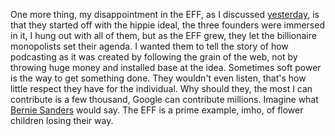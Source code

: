 One more thing, my disappointment in the EFF, as I discussed <a href="http://scripting.com/2020/07/10/225547.html?title=anEffToWatchTheEff">yesterday</a>, is that they started off with the hippie ideal, the three founders were immersed in it, I hung out with all of them, but as the EFF grew, they let the billionaire monopolists set their agenda. I wanted them to tell the story of how podcasting as it was created by following the grain of the web, not by throwing huge money and installed base at the idea. Sometimes soft power is the way to get something done. They wouldn't even listen, that's how little respect they have for the individual. Why should they, the most I can contribute is a few thousand, Google can contribute millions. Imagine what <a href="https://www.youtube.com/watch?v=69w_CXFR7tE&feature=youtu.be&t=8">Bernie Sanders</a> would say. The EFF is a prime example, imho, of flower children losing their way. 
